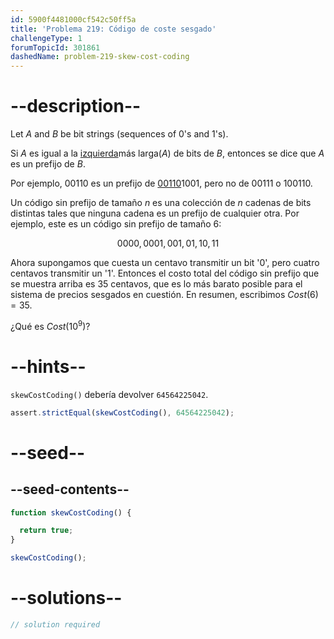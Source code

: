 ```yaml
---
id: 5900f4481000cf542c50ff5a
title: 'Problema 219: Código de coste sesgado'
challengeType: 1
forumTopicId: 301861
dashedName: problem-219-skew-cost-coding
---
```


# --description--

Let $A$ and $B$ be bit strings (sequences of 0's and 1's).

Si $A$ es igual a la <u>izquierda</u>más larga($A$) de bits de $B$, entonces se dice que $A$ es un prefijo de $B$.

Por ejemplo, 00110 es un prefijo de <u>00110</u>1001, pero no de 00111 o 100110.

Un código sin prefijo de tamaño $n$ es una colección de $n$ cadenas de bits distintas tales que ninguna cadena es un prefijo de cualquier otra. Por ejemplo, este es un código sin prefijo de tamaño 6:

$$0000, 0001, 001, 01, 10, 11$$

Ahora supongamos que cuesta un centavo transmitir un bit '0', pero cuatro centavos transmitir un '1'. Entonces el costo total del código sin prefijo que se muestra arriba es 35 centavos, que es lo más barato posible para el sistema de precios sesgados en cuestión. En resumen, escribimos $Cost(6) = 35$.

¿Qué es $Cost(10^9)$?

# --hints--

`skewCostCoding()` debería devolver `64564225042`.

```js
assert.strictEqual(skewCostCoding(), 64564225042);
```

# --seed--

## --seed-contents--

```js
function skewCostCoding() {

  return true;
}

skewCostCoding();
```

# --solutions--

```js
// solution required
```
